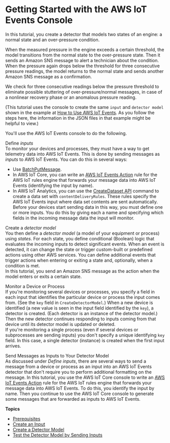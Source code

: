 # Getting Started with the AWS IoT Events Console<a name="iotevents-getting-started"></a>

In this tutorial, you create a detector that models two states of an engine: a normal state and an over\-pressure condition\. 

When the measured pressure in the engine exceeds a certain threshold, the model transitions from the normal state to the over\-pressure state\. Then it sends an Amazon SNS message to alert a technician about the condition\. When the pressure again drops below the threshold for three consecutive pressure readings, the model returns to the normal state and sends another Amazon SNS message as a confirmation\. 

We check for three consecutive readings below the pressure threshold to eliminate possible stuttering of over\-pressure/normal messages, in case of a nonlinear recovery phase or an anomalous pressure reading\.

\(This tutorial uses the console to create the same `input` and `detector model` shown in the example at [How to Use AWS IoT Events](how-to-use-iotevents.md)\. As you follow the steps here, the information in the JSON files in that example might be helpful to view\.\)

You'll use the AWS IoT Events console to do the following\.

Define *inputs*  
To monitor your devices and processes, they must have a way to get telemetry data into AWS IoT Events\. This is done by sending messages as *inputs* to AWS IoT Events\. You can do this in several ways:  
+ Use [ BatchPutMessage](iotevents-commands.md#api-iotevents-data-BatchPutMessage)\.
+ In AWS IoT Core, you can write an [ AWS IoT Events Action](https://docs.aws.amazon.com/iot/latest/developerguide/iot-rule-actions.html#iotevents-rule) rule for the AWS IoT rules engine that forwards your message data into AWS IoT Events \(identifying the input by name\)\. 
+ In AWS IoT Analytics, you can use the [ CreateDataset API](https://docs.aws.amazon.com/iotanalytics/latest/userguide/automate.html#aws-iot-analytics-automate-create-dataset) command to create a data set with `contentDeliveryRules`\. These rules specify the AWS IoT Events input where data set contents are sent automatically\.
Before your devices start sending data in this way, you must define one or more inputs\. You do this by giving each a name and specifying which fields in the incoming message data the input will monitor\.

Create a *detector model*  
You then define a *detector model* \(a model of your equipment or process\) using *states*\. For each state, you define conditional \(Boolean\) logic that evaluates the incoming inputs to detect significant events\. When an event is detected, it can change the state or trigger custom\-built or predefined actions using other AWS services\. You can define additional events that trigger actions when entering or exiting a state and, optionally, when a condition is met\.   
In this tutorial, you send an Amazon SNS message as the action when the model enters or exits a certain state\.

Monitor a Device or Process  
If you're monitoring several devices or processes, you specify a field in each input that identifies the particular device or process the input comes from\. \(See the `key` field in `CreateDetectorModel`\.\) When a new device is identified \(a new value is seen in the input field identified by the `key`\), a detector is created\. \(Each detector is an instance of the detector model\.\) Then the new detector continues responding to inputs coming from that device until its detector model is updated or deleted\.  
If you're monitoring a single process \(even if several devices or subprocesses are sending inputs\) you don't specify a unique identifying `key` field\. In this case, a single detector \(instance\) is created when the first input arrives\.

Send Messages as Inputs to Your Detector Model  
As discussed under *Define inputs*, there are several ways to send a message from a device or process as an input into an AWS IoT Events detector that don't require you to perform additional formatting on the message\. In this tutorial, you use the AWS IoT Core console to write an [ AWS IoT Events Action](https://docs.aws.amazon.com/iot/latest/developerguide/iot-rule-actions.html#iotevents-rule) rule for the AWS IoT rules engine that forwards your message data into AWS IoT Events\. To do this, you identify the input by name\. Then you continue to use the AWS IoT Core console to generate some messages that are forwarded as inputs to AWS IoT Events\.

**Topics**
+ [Prerequisites](iotevents-getting-started-prereqs.md)
+ [Create an Input](iotevents-detector-input.md)
+ [Create a Detector Model](iotevents-detector-model.md)
+ [Test the Detector Model by Sending Inputs](iotevents-iot-rules-engine.md)
